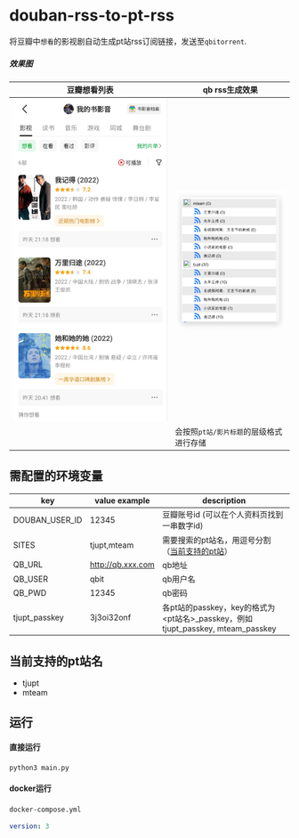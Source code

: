 # douban-rss-to-pt-rss

将豆瓣中`想看`的影视剧自动生成pt站rss订阅链接，发送至`qbitorrent`.

##### 效果图


| **豆瓣想看列表**       | **qb rss生成效果**                      |
| ---------------------- | --------------------------------------- |
| ![](images/douban.jpg) | ![](images/result.png)                  |
|                        | 会按照`pt站/影片标题`的层级格式进行存储 |

## 需配置的环境变量

| key            | value example     | description                                                                      |
| -------------- | ----------------- | -------------------------------------------------------------------------------- |
| DOUBAN_USER_ID | 12345             | 豆瓣账号id  (可以在个人资料页找到一串数字id)                                     |
| SITES          | tjupt,mteam       | 需要搜索的pt站名，用逗号分割（[当前支持的pt站](#当前支持的pt站名)）              |
| QB_URL         | http://qb.xxx.com | qb地址                                                                           |
| QB_USER        | qbit              | qb用户名                                                                         |
| QB_PWD         | 12345             | qb密码                                                                           |
| tjupt_passkey  | 3j3oi32onf        | 各pt站的passkey，key的格式为 <pt站名>_passkey，例如 tjupt_passkey, mteam_passkey |


## 当前支持的pt站名

- tjupt
- mteam

## 运行

#### 直接运行

```shell
python3 main.py
```

#### docker运行

`docker-compose.yml`

```yaml
version: 3
```